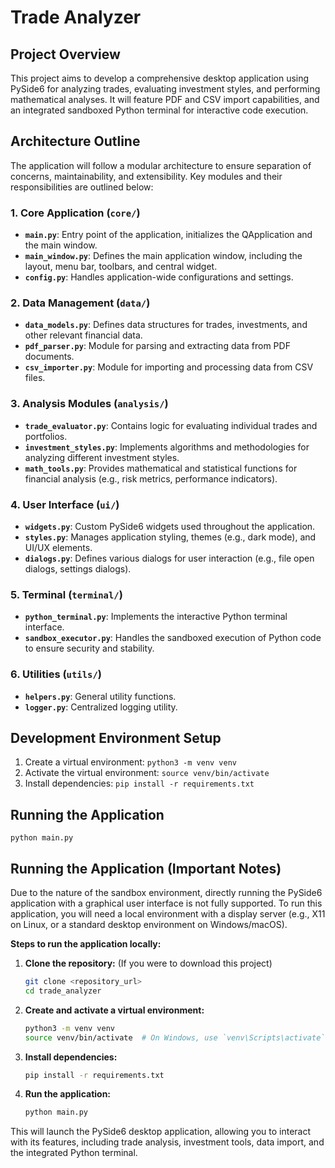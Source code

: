 # Trade Analyzer

## Project Overview

This project aims to develop a comprehensive desktop application using PySide6 for analyzing trades, evaluating investment styles, and performing mathematical analyses. It will feature PDF and CSV import capabilities, and an integrated sandboxed Python terminal for interactive code execution.

## Architecture Outline

The application will follow a modular architecture to ensure separation of concerns, maintainability, and extensibility. Key modules and their responsibilities are outlined below:

### 1. Core Application (`core/`)
- **`main.py`**: Entry point of the application, initializes the QApplication and the main window.
- **`main_window.py`**: Defines the main application window, including the layout, menu bar, toolbars, and central widget.
- **`config.py`**: Handles application-wide configurations and settings.

### 2. Data Management (`data/`)
- **`data_models.py`**: Defines data structures for trades, investments, and other relevant financial data.
- **`pdf_parser.py`**: Module for parsing and extracting data from PDF documents.
- **`csv_importer.py`**: Module for importing and processing data from CSV files.

### 3. Analysis Modules (`analysis/`)
- **`trade_evaluator.py`**: Contains logic for evaluating individual trades and portfolios.
- **`investment_styles.py`**: Implements algorithms and methodologies for analyzing different investment styles.
- **`math_tools.py`**: Provides mathematical and statistical functions for financial analysis (e.g., risk metrics, performance indicators).

### 4. User Interface (`ui/`)
- **`widgets.py`**: Custom PySide6 widgets used throughout the application.
- **`styles.py`**: Manages application styling, themes (e.g., dark mode), and UI/UX elements.
- **`dialogs.py`**: Defines various dialogs for user interaction (e.g., file open dialogs, settings dialogs).

### 5. Terminal (`terminal/`)
- **`python_terminal.py`**: Implements the interactive Python terminal interface.
- **`sandbox_executor.py`**: Handles the sandboxed execution of Python code to ensure security and stability.

### 6. Utilities (`utils/`)
- **`helpers.py`**: General utility functions.
- **`logger.py`**: Centralized logging utility.

## Development Environment Setup

1. Create a virtual environment:
   `python3 -m venv venv`
2. Activate the virtual environment:
   `source venv/bin/activate`
3. Install dependencies:
   `pip install -r requirements.txt`

## Running the Application

`python main.py`




## Running the Application (Important Notes)

Due to the nature of the sandbox environment, directly running the PySide6 application with a graphical user interface is not fully supported. To run this application, you will need a local environment with a display server (e.g., X11 on Linux, or a standard desktop environment on Windows/macOS).

**Steps to run the application locally:**

1.  **Clone the repository:** (If you were to download this project)
    ```bash
    git clone <repository_url>
    cd trade_analyzer
    ```
2.  **Create and activate a virtual environment:**
    ```bash
    python3 -m venv venv
    source venv/bin/activate  # On Windows, use `venv\Scripts\activate`
    ```
3.  **Install dependencies:**
    ```bash
    pip install -r requirements.txt
    ```
4.  **Run the application:**
    ```bash
    python main.py
    ```

This will launch the PySide6 desktop application, allowing you to interact with its features, including trade analysis, investment tools, data import, and the integrated Python terminal.



